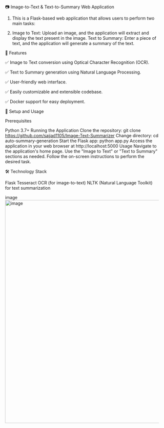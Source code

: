 📷 Image-to-Text & Text-to-Summary Web Application
1. This is a Flask-based web application that allows users to perform two main tasks:

2. Image to Text: Upload an image, and the application will extract and display the text present in the image.
Text to Summary: Enter a piece of text, and the application will generate a summary of the text.

🚀 Features

✅ Image to Text conversion using Optical Character Recognition (OCR).

✅ Text to Summary generation using Natural Language Processing.

✅ User-friendly web interface.

✅ Easily customizable and extensible codebase.

✅ Docker support for easy deployment.


📝 Setup and Usage

Prerequisites

Python 3.7+
Running the Application
Clone the repository: git clone https://github.com/sajjad1105/Image-Text-Summarizer
Change directory: cd auto-summary-generation
Start the Flask app: python app.py
Access the application in your web browser at http://localhost:5000
Usage
Navigate to the application's home page.
Use the "Image to Text" or "Text to Summary" sections as needed.
Follow the on-screen instructions to perform the desired task.

🛠️ Technology Stack

Flask
Tesseract OCR (for image-to-text)
NLTK (Natural Language Toolkit) for text summarization

image
<img width="1366" height="728" alt="image" src="https://github.com/user-attachments/assets/4ee579ed-aafc-4de9-b0c1-0e026eadf14c" />
